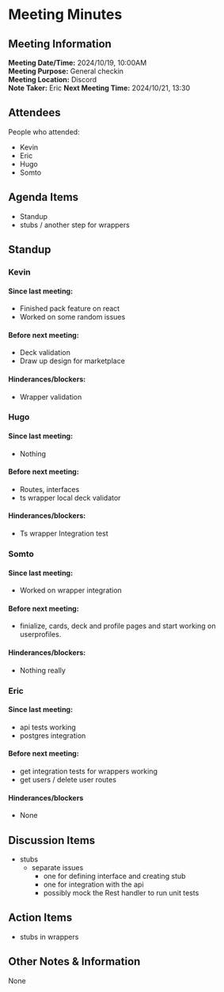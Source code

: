 # Meeting Minutes
## Meeting Information
**Meeting Date/Time:** 2024/10/19, 10:00AM  
**Meeting Purpose:** General checkin  
**Meeting Location:** Discord  
**Note Taker:** Eric
**Next Meeting Time:** 2024/10/21, 13:30

## Attendees
People who attended:
- Kevin
- Eric
- Hugo
- Somto

## Agenda Items
- Standup
- stubs / another step for wrappers

## Standup
### Kevin
#### Since last meeting:
- Finished pack feature on react
- Worked on some random issues
#### Before next meeting:
- Deck validation
- Draw up design for marketplace
#### Hinderances/blockers:
- Wrapper validation

### Hugo
#### Since last meeting:
- Nothing
#### Before next meeting:
- Routes, interfaces
- ts wrapper local deck validator
#### Hinderances/blockers:
- Ts wrapper Integration test

### Somto
#### Since last meeting:
- Worked on wrapper integration
#### Before next meeting:
- finialize, cards, deck and profile pages and start working on userprofiles.
#### Hinderances/blockers:
- Nothing really

### Eric
#### Since last meeting:
- api tests working
- postgres integration

#### Before next meeting:
- get integration tests for wrappers working
- get users / delete user routes

#### Hinderances/blockers
- None


## Discussion Items
- stubs
    - separate issues
        - one for defining interface and creating stub
        - one for integration with the api
        - possibly mock the Rest handler to run unit tests

## Action Items
- stubs in wrappers

## Other Notes & Information
None
